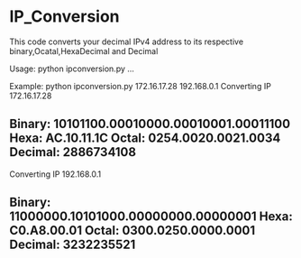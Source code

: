 # IP_Conversion
This code converts your decimal IPv4 address to its respective binary,Ocatal,HexaDecimal and Decimal

Usage:
  python ipconversion.py <ipaddr1> <ipaddr2> ... 
  
Example:
  python ipconversion.py 172.16.17.28 192.168.0.1
  Converting IP 172.16.17.28 

  Binary:   10101100.00010000.00010001.00011100
  Hexa:     AC.10.11.1C
  Octal:    0254.0020.0021.0034
  Decimal:  2886734108
  ------------------------------------------------------------------------
  Converting IP 192.168.0.1 

  Binary:   11000000.10101000.00000000.00000001
  Hexa:     C0.A8.00.01
  Octal:    0300.0250.0000.0001
  Decimal:  3232235521
  ------------------------------------------------------------------------
